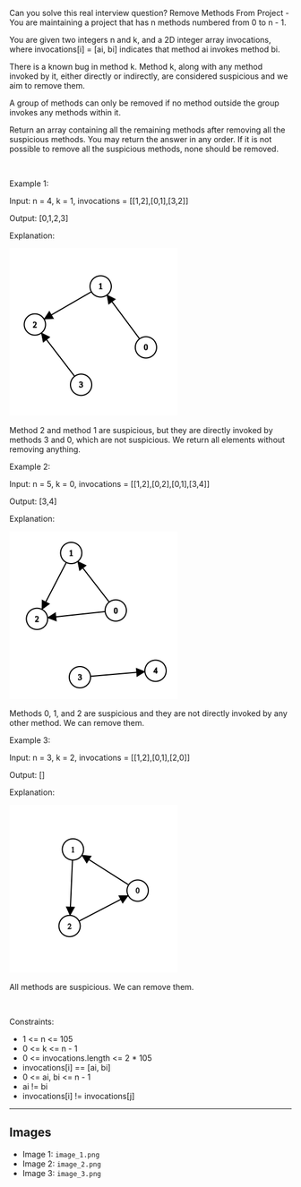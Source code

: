 Can you solve this real interview question? Remove Methods From Project - You are maintaining a project that has n methods numbered from 0 to n - 1.

You are given two integers n and k, and a 2D integer array invocations, where invocations[i] = [ai, bi] indicates that method ai invokes method bi.

There is a known bug in method k. Method k, along with any method invoked by it, either directly or indirectly, are considered suspicious and we aim to remove them.

A group of methods can only be removed if no method outside the group invokes any methods within it.

Return an array containing all the remaining methods after removing all the suspicious methods. You may return the answer in any order. If it is not possible to remove all the suspicious methods, none should be removed.

 

Example 1:

Input: n = 4, k = 1, invocations = [[1,2],[0,1],[3,2]]

Output: [0,1,2,3]

Explanation:

![Example 1](./image_1.png)

Method 2 and method 1 are suspicious, but they are directly invoked by methods 3 and 0, which are not suspicious. We return all elements without removing anything.

Example 2:

Input: n = 5, k = 0, invocations = [[1,2],[0,2],[0,1],[3,4]]

Output: [3,4]

Explanation:

![Example 2](./image_2.png)

Methods 0, 1, and 2 are suspicious and they are not directly invoked by any other method. We can remove them.

Example 3:

Input: n = 3, k = 2, invocations = [[1,2],[0,1],[2,0]]

Output: []

Explanation:

![Example 3](./image_3.png)

All methods are suspicious. We can remove them.

 

Constraints:

 * 1 <= n <= 105
 * 0 <= k <= n - 1
 * 0 <= invocations.length <= 2 * 105
 * invocations[i] == [ai, bi]
 * 0 <= ai, bi <= n - 1
 * ai != bi
 * invocations[i] != invocations[j]

---

## Images

- Image 1: `image_1.png`
- Image 2: `image_2.png`
- Image 3: `image_3.png`
